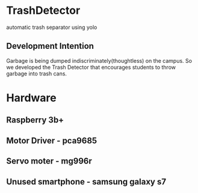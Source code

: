 # TrashDetector
automatic trash separator using yolo

## Development Intention

Garbage is being dumped indiscriminately(thoughtless) on the campus.
So we developed the Trash Detector that encourages students to throw garbage into trash cans.

# Hardware

## Raspberry 3b+
## Motor Driver - pca9685
## Servo moter - mg996r
## Unused smartphone - samsung galaxy s7




